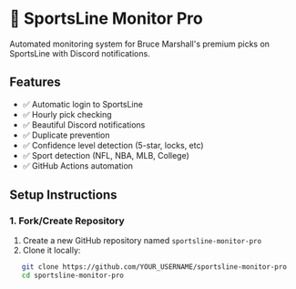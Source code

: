 # 🎯 SportsLine Monitor Pro

Automated monitoring system for Bruce Marshall's premium picks on SportsLine with Discord notifications.

## Features

- ✅ Automatic login to SportsLine
- ✅ Hourly pick checking
- ✅ Beautiful Discord notifications
- ✅ Duplicate prevention
- ✅ Confidence level detection (5-star, locks, etc)
- ✅ Sport detection (NFL, NBA, MLB, College)
- ✅ GitHub Actions automation

## Setup Instructions

### 1. Fork/Create Repository

1. Create a new GitHub repository named `sportsline-monitor-pro`
2. Clone it locally:
```bash
   git clone https://github.com/YOUR_USERNAME/sportsline-monitor-pro
   cd sportsline-monitor-pro
